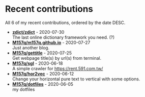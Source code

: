 # Recent contributions

All <!-- recent_contributions_count starts -->6<!-- recent_contributions_count ends --> of my recent contributions, ordered by the date DESC.

<!-- recent_contributions starts -->
* **[zdict/zdict](https://github.com/zdict/zdict)** - 2020-07-30
<br>The last online dictionary framework you need. (?)
* **[M157q/m157q.github.io](https://github.com/M157q/m157q.github.io)** - 2020-07-27
<br>Just another blog.
* **[M157q/gettitle](https://github.com/M157q/gettitle)** - 2020-07-25
<br>Get webpage title(s) by url(s) from terminal.
* **[M157q/sgl](https://github.com/M157q/sgl)** - 2020-06-18
<br>A simple crawler for https://rent.591.com.tw/
* **[M157q/hor2vec](https://github.com/M157q/hor2vec)** - 2020-06-12
<br>Change your horizontal pure text to vertical with some options.
* **[M157q/dotfiles](https://github.com/M157q/dotfiles)** - 2020-06-05
<br>my dotfiles
<!-- recent_contributions ends -->
